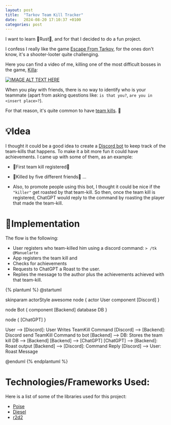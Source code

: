 ```yaml
---
layout: post
title:  "Tarkov Team Kill Tracker"
date:   2024-08-20 17:10:37 +0100
categories: post
---
```


I want to learn 🦀Rust🦀, and for that I decided to do a fun project.

I confess I really like the game [Escape From Tarkov](https://www.escapefromtarkov.com/), for the ones don't know, it's a shooter-looter quite challenging.

Here you can find a video of me, killing one of the most difficult bosses in the game, [Killa](https://escapefromtarkov.fandom.com/wiki/Killa):

[![IMAGE ALT TEXT HERE](https://img.youtube.com/vi/0CEOcQhw3Is/0.jpg)](https://www.youtube.com/watch?v=0CEOcQhw3Is)

When you play with friends, there is no way to identify who is your teammate (apart from asking questions like: `is that you?`, `are you in <insert place>?`).

For that reason, it's quite common to have [team kills](https://en.wiktionary.org/wiki/teamkill). 👀

# 💡Idea
I thought it could be a good idea to create a [Discord bot](https://discord.com/developers/docs/intro) to keep track of the team-kills that happens. To make it a bit more fun it could have achievements. I came up with some of them, as an example:

+ 🎉First team kill registered🎉
+ 👺Killed by five different friends👺
...

+ Also, to promote people using this bot, I thought it could be nice if the `"killer"` get roasted by that team-kill. So then, once the team kill is registered, ChatGPT would reply to the command by roasting the player that made the team-kill.

# 👷Implementation

The flow is the following:
+ User registers who team-killed him using a discord command: `> /tk @Manuelarte`
+ App registers the team kill and
+ Checks for achievements
+ Requests to ChatGPT a Roast to the user.
+ Replies the message to the author plus the achievements achieved with that team-kill.

{% plantuml %}
@startuml

skinparam actorStyle awesome
node {
actor User
component [Discord]
}

node Bot {
component [Backend]
database DB
}

node {
[ChatGPT]
}

User --> [Discord]: User Writes TeamKill Command
[Discord] --> [Backend]: Discord send TeamKill Command to bot
[Backend] --> DB: Stores the team kill
DB --> [Backend]
[Backend] --> [ChatGPT]
[ChatGPT] --> [Backend]: Roast output
[Backend] --> [Discord]: Command Reply
[Discord] --> User: Roast Message

@enduml
{% endplantuml %}

# Technologies/Frameworks Used:

Here is a list of some of the libraries used for this project:

+ [Poise](https://github.com/serenity-rs/poise)
+ [Diesel](https://diesel.rs/)
+ [r2d2](https://github.com/sfackler/r2d2)